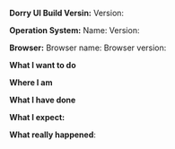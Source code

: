 **Dorry UI Build Versin:**
Version:

**Operation System:**
Name:
Version:

**Browser:**
Browser name:
Browser version:

**What I want to do**


**Where I am**


**What I have done**


**What I expect:**


**What really happened**:
